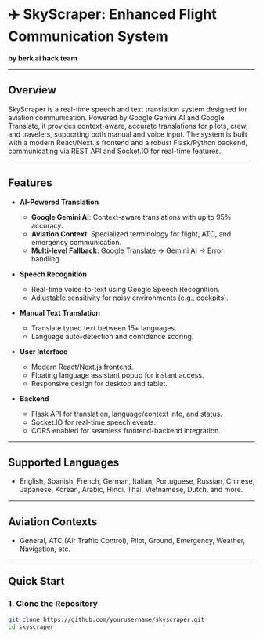 # ✈️ SkyScraper: Enhanced Flight Communication System

**by berk ai hack team**

---

## Overview

SkyScraper is a real-time speech and text translation system designed for aviation communication. Powered by Google Gemini AI and Google Translate, it provides context-aware, accurate translations for pilots, crew, and travelers, supporting both manual and voice input. The system is built with a modern React/Next.js frontend and a robust Flask/Python backend, communicating via REST API and Socket.IO for real-time features.

---

## Features

- **AI-Powered Translation**
  - **Google Gemini AI**: Context-aware translations with up to 95% accuracy.
  - **Aviation Context**: Specialized terminology for flight, ATC, and emergency communication.
  - **Multi-level Fallback**: Google Translate → Gemini AI → Error handling.

- **Speech Recognition**
  - Real-time voice-to-text using Google Speech Recognition.
  - Adjustable sensitivity for noisy environments (e.g., cockpits).

- **Manual Text Translation**
  - Translate typed text between 15+ languages.
  - Language auto-detection and confidence scoring.

- **User Interface**
  - Modern React/Next.js frontend.
  - Floating language assistant popup for instant access.
  - Responsive design for desktop and tablet.

- **Backend**
  - Flask API for translation, language/context info, and status.
  - Socket.IO for real-time speech events.
  - CORS enabled for seamless frontend-backend integration.

---

## Supported Languages

- English, Spanish, French, German, Italian, Portuguese, Russian, Chinese, Japanese, Korean, Arabic, Hindi, Thai, Vietnamese, Dutch, and more.

---

## Aviation Contexts

- General, ATC (Air Traffic Control), Pilot, Ground, Emergency, Weather, Navigation, etc.

---

## Quick Start

### 1. Clone the Repository

```sh
git clone https://github.com/yourusername/skyscraper.git
cd skyscraper